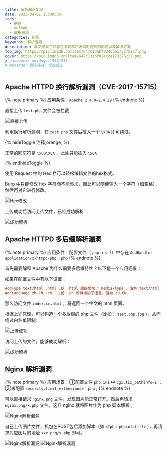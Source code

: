 ```yaml
---
title: 解析漏洞复现
date: 2023-04-01 15:38:36
tags:
  - 靶场
  - vulhub
  - 解析漏洞
categories: 靶场
keywords: 解析漏洞
description: 本文记录了作者在复现解析漏洞时遇到的问题以及解决方案
top_img: https://pic.imgdb.cn/item/647c13abf024cca173275227.png
cover: https://pic.imgdb.cn/item/647c13abf024cca173275227.png
# password: xdxdsqyc15511551
# message: 暂未完成，仍在施工
---
```



## Apache HTTPD 换行解析漏洞（CVE-2017-15715）

{% note primary %}
应用条件：`Apache 2.4.0~2.4.29`
{% endnote %}

直接上传 `test.php` 文件会被拦截

![直接上传](https://pic.imgdb.cn/item/647c139ff024cca173273bbd.png)

利用换行解析漏洞，在 `test.php` 文件后插入一个 `\x0A` 即可绕过。

{% hideToggle 注释,orange, %}

正常的回车符是 `\x0D\X0A` ，此处只能插入 `\x0A`

{% endhideToggle %}

使用 Request 中的 Hex 栏可以轻松编辑文件的hex格式。

Burp 中只能修改 hex 字符而不能添加，因此可以随便输入一个字符（如空格），然后再对它进行修改。

![Hex修改](https://pic.imgdb.cn/item/647c13a0f024cca173273ce7.png)

上传成功后访问上传文件，已经成功解析：

![成功解析](https://pic.imgdb.cn/item/647c13a0f024cca173273d03.png)

## Apache HTTPD 多后缀解析漏洞

{% note primary %}
应用条件：配置文件（ `php.ini` ?）中存在 `AddHandler application/x-httpd-php .php`
{% endnote %}

首先需要解释 Apache 为什么需要多后缀特性？以下是一个应用场景：

如果在配置文件中有以下设置：

``` ini
AddType text/html .html ;给 .html 后缀增加了 media-type ，值为 text/html
AddLanguage zh-CN .cn   ;给 .cn 后缀增加了语言，值为 zh-CN
```

那么访问文件 `index.cn.html` ，将返回一个中文的 html 页面。

根据上述原理，可以构造一个多后缀的 php 文件（比如： `test.php.jpg` ），从而绕过白名单限制:

![上传成功](https://pic.imgdb.cn/item/647c13a0f024cca173273d15.png)

访问上传的文件，能够成功解析：

![成功解析](https://pic.imgdb.cn/item/647c13a0f024cca173273e16.png)

## Nginx 解析漏洞

{% note primary %}
应用场景：①配置文件 `php.ini` 中 `cgi.fix_pathinfo=1` ； ②未配置 `security.limit_extensions= .php` ;
{% endnote %}

可以直接请求 `nginx.png` 文件，发现图片能正常打开。然后再请求 `nginx.png/x.php` 文件，这样 nginx 就将图片作为 php 脚本解析；

![Nginx解析漏洞](https://pic.imgdb.cn/item/647c13a1f024cca173273e3e.png)

自己上传图片文件，抓包在POST包后添加脚本（如 `<?php phpinfo();?>` ），再请求对应图片的地址 `xxx.png/x.php` 即可。

![Nginx解析漏洞](https://pic.imgdb.cn/item/647c13a1f024cca173273e65.png)
![Nginx解析漏洞](https://pic.imgdb.cn/item/647c13a1f024cca173273ec6.png)